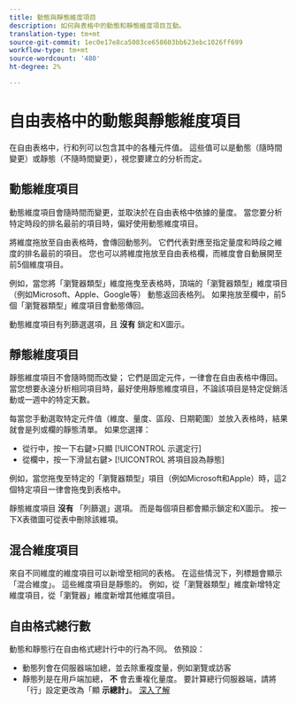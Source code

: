 ```yaml
---
title: 動態與靜態維度項目
description: 如何與表格中的動態和靜態維度項目互動。
translation-type: tm+mt
source-git-commit: 1ec0e17e8ca5083ce658603bb623ebc1026ff699
workflow-type: tm+mt
source-wordcount: '480'
ht-degree: 2%

---
```



# 自由表格中的動態與靜態維度項目

在自由表格中，行和列可以包含其中的各種元件值。 這些值可以是動態（隨時間變更）或靜態（不隨時間變更），視您要建立的分析而定。

## 動態維度項目

動態維度項目會隨時間而變更，並取決於在自由表格中依據的量度。 當您要分析特定時段的排名最前的項目時，偏好使用動態維度項目。

將維度拖放至自由表格時，會傳回動態列。 它們代表對應至指定量度和時段之維度的排名最前的項目。 您也可以將維度拖放至自由表格欄，而維度會自動展開至前5個維度項目。

例如，當您將「瀏覽器類型」維度拖曳至表格時，頂端的「瀏覽器類型」維度項目（例如Microsoft、Apple、Google等） 動態返回表格列。 如果拖放至欄中，前5個「瀏覽器類型」維度項目會動態傳回。

動態維度項目有列篩選選項，且 **沒有** 鎖定和X圖示。

## 靜態維度項目

靜態維度項目不會隨時間而改變； 它們是固定元件，一律會在自由表格中傳回。 當您想要永遠分析相同項目時，最好使用靜態維度項目，不論該項目是特定促銷活動或一週中的特定天數。

每當您手動選取特定元件值（維度、量度、區段、日期範圍）並放入表格時，結果就會是列或欄的靜態清單。 如果您選擇：

* 從行中，按一下右鍵>只顯 [!UICONTROL 示選定行]
* 從欄中，按一下滑鼠右鍵> [!UICONTROL 將項目設為靜態]

例如，當您拖曳至特定的「瀏覽器類型」項目（例如Microsoft和Apple）時，這2個特定項目一律會拖曳到表格中。

靜態維度項目 **沒有** 「列篩選」選項。 而是每個項目都會顯示鎖定和X圖示。 按一下X表徵圖可從表中刪除該維項。

## 混合維度項目

來自不同維度的維度項目可以新增至相同的表格。 在這些情況下，列標題會顯示「混合維度」。 這些維度項目是靜態的。 例如，從「瀏覽器類型」維度新增特定維度項目，從「瀏覽器」維度新增其他維度項目。

## 自由格式總行數

動態和靜態行在自由格式總計行中的行為不同。 依預設：

* 動態列會在伺服器端加總，並去除重複度量，例如瀏覽或訪客
* 靜態列是在用戶端加總， **不** 會去重複化量度。 要計算總行伺服器端，請將「行」設定更改為「顯 **示總計」**。 [深入了解](https://docs.adobe.com/content/help/zh-Hant/analytics/analyze/analysis-workspace/build-workspace-project/workspace-totals.html)
